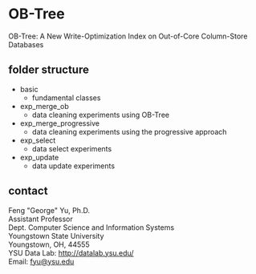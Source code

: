 # OB-Tree
OB-Tree: A New Write-Optimization Index on Out-of-Core Column-Store Databases

## folder structure

* basic
    - fundamental classes
* exp_merge_ob
    - data cleaning experiments using OB-Tree
* exp_merge_progressive
    - data cleaning experiments using the progressive approach
* exp_select
    - data select experiments
* exp_update
    - data update experiments

## contact

Feng "George" Yu, Ph.D.  
Assistant Professor  
Dept. Computer Science and Information Systems  
Youngstown State University  
Youngstown, OH, 44555  
YSU Data Lab: http://datalab.ysu.edu/  
Email: fyu@ysu.edu  


